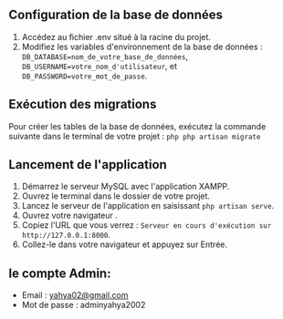 
## Configuration de la base de données

1. Accédez au fichier .env situé à la racine du projet.
2. Modifiez les variables d'environnement de la base de données : `DB_DATABASE=nom_de_votre_base_de_données`, `DB_USERNAME=votre_nom_d'utilisateur`, et `DB_PASSWORD=votre_mot_de_passe`.

## Exécution des migrations

Pour créer les tables de la base de données, exécutez la commande suivante dans le terminal de votre projet :
```php php artisan migrate```

## Lancement de l'application

1. Démarrez le serveur MySQL avec l'application XAMPP.
2. Ouvrez le terminal dans le dossier de votre projet.
3. Lancez le serveur de l'application en saisissant `php artisan serve`.
4. Ouvrez votre navigateur .
5. Copiez l'URL que vous verrez  : `Serveur en cours d'exécution sur http://127.0.0.1:8000`.
6. Collez-le dans votre navigateur et appuyez sur Entrée.

## le compte Admin:


- Email : yahya02@gmail.com
- Mot de passe : adminyahya2002





